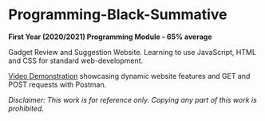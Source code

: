 # Programming-Black-Summative

**First Year (2020/2021) Programming Module - 65% average**

Gadget Review and Suggestion Website. Learning to use JavaScript, HTML and CSS for standard web-development.

[Video Demonstration](https://drive.google.com/file/d/1EDXANSkmhS6j96re_ZT9ZfOrnpa8f4aL/view?usp=drive_link) showcasing dynamic website features and GET and POST requests with Postman.

_Disclaimer: This work is for reference only. Copying any part of this work is prohibited._
